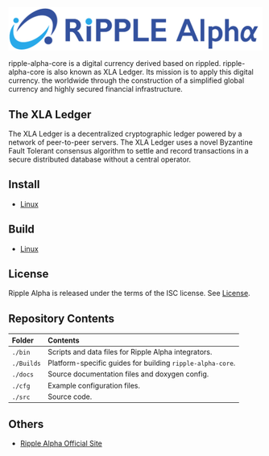 [![Ripple Alpha Logo](https://github.com/ripple-alpha/ripple-alpha-core/blob/master/docs/images/logo_ripple_alpha.png "Ripple Alpha")](https://ripplealpha.com)

ripple-alpha-core is a digital currency derived based on rippled. ripple-alpha-core is also known as XLA Ledger. Its mission is to apply this digital currency. the worldwide through the construction of a simplified global currency and highly secured financial infrastructure.

The XLA Ledger
---------------------
The XLA Ledger is a decentralized cryptographic ledger powered by a network of peer-to-peer servers. The XLA Ledger uses a novel Byzantine Fault Tolerant consensus algorithm to settle and record transactions in a secure distributed database without a central operator.

Install
---------------------
* [Linux](Installs/linux.md)

Build
---------------------
* [Linux](Builds/linux/README.md)

License
---------------------
Ripple Alpha is released under the terms of the ISC license. See [License](LICENSE).

Repository Contents
---------------------

| Folder     | Contents                                                   |
|:-----------|:-------------------------------------------------          |
| `./bin`    | Scripts and data files for Ripple Alpha integrators.       |
| `./Builds` | Platform-specific guides for building `ripple-alpha-core`. |
| `./docs`   | Source documentation files and doxygen config.             |
| `./cfg`    | Example configuration files.                               |
| `./src`    | Source code.                                               |

Others
---------------------
* [Ripple Alpha Official Site](https://ripplealpha.com)
